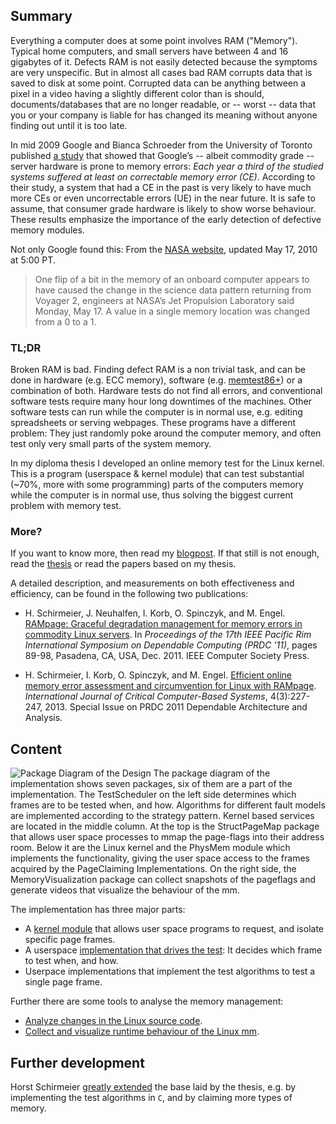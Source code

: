 ## Summary

Everything a computer does at some point involves RAM ("Memory"). Typical home computers, and small servers have between 4 and 16 gigabytes of it. Defects RAM is not easily detected because the symptoms are very unspecific. But in almost all cases bad RAM corrupts data that is saved to disk at some point. Corrupted data can be anything between a pixel in a video having a slightly different color than is should, documents/databases that are no longer readable, or -- worst -- data that you or your company is liable for has changed its meaning without anyone finding out until it is too late.

In mid 2009 Google and Bianca Schroeder from the University of Toronto published [a study](http://research.google.com/pubs/pub35162.html)  that showed that Google’s -- albeit commodity grade -- server hardware is prone to memory errors: *Each year a third of the studied systems suffered at least on correctable memory error (CE)*. According to their study, a system that had a CE in the past is very likely to have much more CEs or even uncorrectable errors (UE) in the near future.
It is safe to assume, that consumer grade hardware is likely to show worse behaviour. These results emphasize the importance of the early detection of defective memory modules.

Not only Google found this: From the [NASA website](http://www.jpl.nasa.gov/news/news.php?release=2010-151), updated May 17, 2010 at 5:00 PT.
<blockquote>
One flip of a bit in the memory of an onboard computer appears to have caused the change in the science data pattern returning from Voyager 2, engineers at NASA’s Jet Propulsion Laboratory said Monday, May 17. A value in a single memory location was changed from a 0 to a 1. 
</blockquote>


### TL;DR

Broken RAM is bad. Finding defect RAM is a non trivial task, and can be done in hardware (e.g. ECC memory), software (e.g. [memtest86+](http://www.memtest.org/)) or a combination of both. Hardware tests do not find all errors, and conventional software tests require many hour long downtimes of the machines. Other software tests can run while the computer is in normal use, e.g. editing spreadsheets or serving webpages. These programs have a different problem: They just randomly poke around the computer memory, and often test only very small parts of the system memory.

In my diploma thesis I developed an online memory test for the Linux kernel. This is a program (userspace & kernel module) that can test substantial (~70%, more with some programming) parts of the computers memory while the computer is in normal use, thus solving the biggest current problem with memory test. 

### More?

If you want to know more, then read my [blogpost](http://www.neuhalfen.name/2013/09/05/your-data-is-corrupted-and-you-dont-know-it/). If that still is not enough, read the [thesis](thesis) or read the papers based on my thesis.

A detailed description, and measurements on both effectiveness and efficiency,
can be found in the following two publications:

* H. Schirmeier, J. Neuhalfen, I. Korb, O. Spinczyk, and M. Engel.
  [RAMpage: Graceful degradation management for memory errors in commodity
  Linux servers](https://ess.cs.tu-dortmund.de/~hsc/Publications/files/PRDC-FAST-2011-Schirmeier.pdf).
  In *Proceedings of the 17th IEEE Pacific Rim International Symposium on
  Dependable Computing (PRDC '11)*, pages 89-98, Pasadena, CA, USA, Dec. 2011.
  IEEE Computer Society Press.

* H. Schirmeier, I. Korb, O. Spinczyk, and M. Engel. [Efficient online memory
  error assessment and circumvention for Linux with
  RAMpage](https://ess.cs.tu-dortmund.de/~hsc/Publications/files/IJCCBS-2013-Schirmeier.pdf).
  *International Journal of Critical Computer-Based Systems*,
  4(3):227-247, 2013.  Special Issue on PRDC 2011 Dependable Architecture and
  Analysis.


## Content

![*Package Diagram of the Design* The package diagram of the implementation shows seven packages, six of them are a part of the implementation.  The `TestScheduler` on the left side determines which frames are to be tested when, and how. Algorithms for different fault models are implemented according to the strategy pattern. Kernel based services are located in the middle column. At the top is the `StructPageMap` package that allows user space processes to mmap the page-flags into their address room. Below it are the Linux kernel and the `PhysMem` module which implements the functionality, giving the user space access to the frames acquired by the `PageClaiming` Implementations.  On the right side, the `MemoryVisualization` package can collect snapshots of the pageflags and generate videos that visualize the behaviour of the mm.](assets/Packages.png)

The implementation has three major parts:

* A [kernel module](physmem/kernel/module/) that allows user space programs to request, and isolate specific page frames.
* A userspace [implementation that drives the test](memtester/): It decides which frame to test when, and how.
* Userpace implementations that implement the test algorithms to test a single page frame.

Further there are some tools to analyse the memory management:

* [Analyze changes in the Linux source code](analyzing/mm-diff).
* [Collect and visualize runtime behaviour of the Linux mm](analyzing/page_usage).

## Further development
Horst Schirmeier [greatly extended](https://github.com/schirmeier/rampage) the base laid by the thesis, e.g. by implementing the test algorithms in `C`, and by claiming more types of memory.

